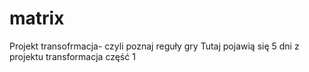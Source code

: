 # matrix
Projekt transofrmacja- czyli poznaj reguły gry
Tutaj pojawią się 5 dni z projektu transformacja część 1

